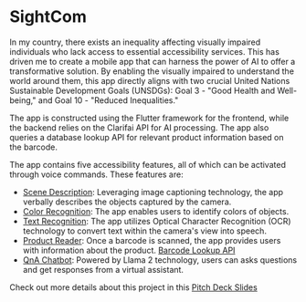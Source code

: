 # SightCom

In my country, there exists an inequality affecting visually impaired individuals who lack access to essential accessibility services. This has driven me to create a mobile app that can harness the power of AI to offer a transformative solution. By enabling the visually impaired to understand the world around them, this app directly aligns with two crucial United Nations Sustainable Development Goals (UNSDGs): Goal 3 - "Good Health and Well-being," and Goal 10 - "Reduced Inequalities." 

The app is constructed using the Flutter framework for the frontend, while the backend relies on the Clarifai API for AI processing. The app also queries a database lookup API for relevant product information based on the barcode.

The app contains five accessibility features, all of which can be activated through voice commands. These features are:
- [Scene Description](https://clarifai.com/salesforce/blip/models/general-english-image-caption-blip-2): Leveraging image captioning technology, the app verbally describes the objects captured by the camera. 
- [Color Recognition](https://clarifai.com/clarifai/main/models/color-recognition): The app enables users to identify colors of objects.
- [Text Recognition](https://clarifai.com/clarifai/main/models/ocr-scene-english-paddleocr): The app utilizes Optical Character Recognition (OCR) technology to convert text within the camera's view into speech.
- [Product Reader](https://clarifai.com/yuchen/workflow-test/models/BARCODE-QRCODE-Reader): Once a barcode is scanned, the app provides users with information about the product. [Barcode Lookup API](https://www.barcodelookup.com/)
- [QnA Chatbot](https://clarifai.com/meta/Llama-2/models/llama2-7b-chat): Powered by Llama 2 technology, users can asks questions and get responses from a virtual assistant. 

Check out more details about this project in this [Pitch Deck Slides](https://drive.google.com/file/d/16VvwspJh95xprBT_IIUpXIdf8I7wWhnF/view?usp=sharing)
